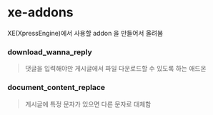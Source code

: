 xe-addons
=========

XE(XpressEngine)에서 사용할 addon 을 만들어서 올려봄

### download_wanna_reply
> 댓글을 입력해야만 게시글에서 파일 다운로드할 수 있도록 하는 애드온

### document_content_replace
> 게시글에 특정 문자가 있으면 다른 문자로 대체함

